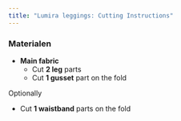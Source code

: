 ```yaml
---
title: "Lumira leggings: Cutting Instructions"
---
```


### Materialen

- **Main fabric**
  - Cut **2 leg** parts
  - Cut **1 gusset** part on the fold

Optionally

- Cut **1 waistband** parts on the fold
